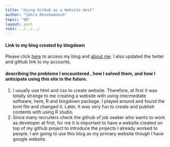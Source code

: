 ```yaml
---
title: "Using GitHub as a Website Host"
author: "Zahra Khoshmanesh"
topic: "06"
layout: post
root: ../../../
---
```


#### Link to my blog created by blogdown

Please click [here](https://zahrakhoshmanesh.github.io/) to access my blog and [about me](https://zahrakhoshmanesh.github.io/about/).
I also updated the twiter and github link to my accounts.

####  describing the problems I encountered , how I solved them, and how I anticipate using this site in the future.

1. I usually use html and css to create website. Therefore, at first it was totally strange to me creating a website with using 
intermediate software, here, R and blogdown package. I played around and found the toml file and changed it. Later, It was very fun to create and publish 
contents with using R studio.
2. Since many recruiters check the github of job seeker who wants to work as developer at first, for me it is important to have a website
created on top of my github project to introduce the projects I already worked to people. I am going to use this blog as my primary 
website though I have google website.





